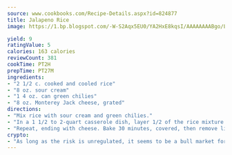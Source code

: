 ```yaml
---
source: www.cookbooks.com/Recipe-Details.aspx?id=824877
title: Jalapeno Rice
image: https://1.bp.blogspot.com/-W-S2Aqx5EU0/YA2HxE8kqsI/AAAAAAAABgo/LNxJ2X_rvYgPNsplYMgQNjuwxaZ0e3pQQCLcBGAsYHQ/s320/17.png

yield: 9
ratingValue: 5
calories: 163 calories
reviewCount: 381
cookTime: PT2H
prepTime: PT27M
ingredients:
- "2 1/2 c. cooked and cooled rice"
- "8 oz. sour cream"
- "1 4 oz. can green chilies"
- "8 oz. Monterey Jack cheese, grated"
directions:
- "Mix rice with sour cream and green chilies."
- "In a 1 1/2 to 2-quart casserole dish, layer 1/2 of the rice mixture and 1/2 of the cheese."
- "Repeat, ending with cheese. Bake 30 minutes, covered, then remove lid and bake for an additional 10 minutes."
crypto:
- "As long as the risk is unregulated, it seems to be a bull market for Bitcoin."
---
```

